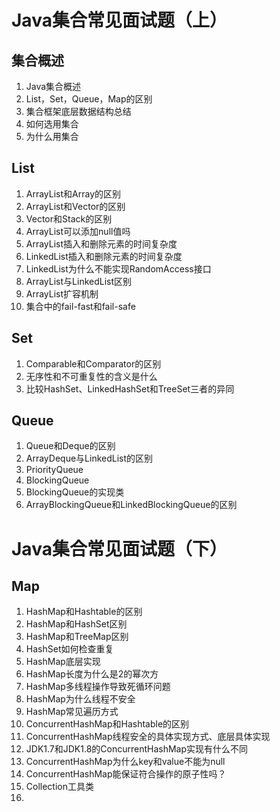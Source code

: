 # Java集合常见面试题（上）

## 集合概述
1. Java集合概述
2. List，Set，Queue，Map的区别
3. 集合框架底层数据结构总结
4. 如何选用集合
5. 为什么用集合

## List
1. ArrayList和Array的区别
2. ArrayList和Vector的区别
3. Vector和Stack的区别
4. ArrayList可以添加null值吗
5. ArrayList插入和删除元素的时间复杂度
6. LinkedList插入和删除元素的时间复杂度
7. LinkedList为什么不能实现RandomAccess接口
8. ArrayList与LinkedList区别
9. ArrayList扩容机制
10. 集合中的fail-fast和fail-safe

## Set
1. Comparable和Comparator的区别
2. 无序性和不可重复性的含义是什么
3. 比较HashSet、LinkedHashSet和TreeSet三者的异同

## Queue
1. Queue和Deque的区别
2. ArrayDeque与LinkedList的区别
3. PriorityQueue
4. BlockingQueue
5. BlockingQueue的实现类
6. ArrayBlockingQueue和LinkedBlockingQueue的区别

# Java集合常见面试题（下）

## Map
1. HashMap和Hashtable的区别
2. HashMap和HashSet区别
3. HashMap和TreeMap区别
4. HashSet如何检查重复
5. HashMap底层实现
6. HashMap长度为什么是2的幂次方
7. HashMap多线程操作导致死循环问题
8. HashMap为什么线程不安全
9. HashMap常见遍历方式
10. ConcurrentHashMap和Hashtable的区别
11. ConcurrentHashMap线程安全的具体实现方式、底层具体实现
12. JDK1.7和JDK1.8的ConcurrentHashMap实现有什么不同
13. ConcurrentHashMap为什么key和value不能为null
14. ConcurrentHashMap能保证符合操作的原子性吗？
15. Collection工具类
16. 
